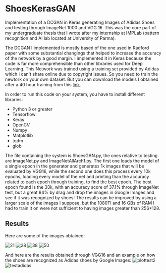 # ShoesKerasGAN
Implementation of a DCGAN in Keras generating Images of Adidas Shoes and testing through ImageNet 1000 and VGG 16. 
This was the core part of my undergraduate thesis that I wrote after my internship at IMPLab (pattern recognition and AI lab located at University of Parma).

The DCGAN I implemented is mostly based of the one used in Radford paper with some substantial changings that helped to increase the accuracy of the network by a good margin. I implemented it in Keras because the code is far more comprehensible than other libraries used for Deep Learning.
This Network was trained using a training set provided by Adidas which I can't share online due to copyright issues. So you need to train the newtork on your own dataset. But you can download the models I obtained after a 40 hour training from this [link](https://www.dropbox.com/sh/4bybn73kvita0qk/AACxsR16lyB3oYT4EldT9Tcpa?dl=0). 

In order to run this code on your system, you have to install different libraries:
- Python 3 or greater
- Tensorflow
- Keras
- OpenCV
- Numpy
- Matplotlib
- tqdm
- glob

The file containing the system is ShoesGAN.py, the ones relative to testing are ImageNet.py and ImageNetAllArch1.py. The first one loads the model of a single epoch in the generator and generates 1k images that will be evaluated by VGG16, while the second one does this process every 10k epochs, loading every model of the net and printing than the accuracy related to each epoch through training, to find the best epoch.
The best epoch found is the 30k, with an accuracy score of 37.1% through ImageNet test, but a great 84% by drag and drop the images in Google Images and see if it was recognized by shoes! 
The results can be improved by using a larger scale of the images I suppose, but the 1080TI and 16 GBs of RAM I had to train it on were not sufficient to having images greater than 256*128.

## Results
Here are some of the images obtained:


![21](https://user-images.githubusercontent.com/20916106/48858625-2b3f3f80-edbc-11e8-9d45-06d2c701f066.png)
![28](https://user-images.githubusercontent.com/20916106/48858659-398d5b80-edbc-11e8-937e-857eb5408c7d.png)
![38](https://user-images.githubusercontent.com/20916106/48858663-3d20e280-edbc-11e8-82eb-1961b13f8181.png)
![50](https://user-images.githubusercontent.com/20916106/48858666-3f833c80-edbc-11e8-9ab0-549531341710.png)

And here are the results obtained through VGG16 and an example on how the shoes are recognized as Adidas shoes by Google Images:
![plottest2](https://user-images.githubusercontent.com/20916106/48858671-43af5a00-edbc-11e8-80c5-eed53b7fed05.png)
![testadidas](https://user-images.githubusercontent.com/20916106/48858672-43af5a00-edbc-11e8-85d5-054e9e7b4a27.png)

